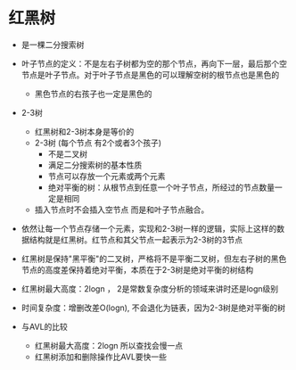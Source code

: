 
# 红黑树
- 是一棵二分搜索树 
- 叶子节点的定义：不是左右子树都为空的那个节点，再向下一层，最后那个空节点是叶子节点。对于叶子节点是黑色的可以理解空树的根节点也是黑色的
    - 黑色节点的右孩子也一定是黑色的
- 2-3树
    - 红黑树和2-3树本身是等价的
    - 2-3树 (每个节点 有2个或者3个孩子)
        - 不是二叉树 
        - 满足二分搜索树的基本性质
        - 节点可以存放一个元素或两个元素
        - 绝对平衡的树：从根节点到任意一个叶子节点，所经过的节点数量一定是相同
    - 插入节点时不会插入空节点 而是和叶子节点融合。
        
    
- 依然让每一个节点存储一个元素，实现和2-3树一样的逻辑，实际上这样的数据结构就是红黑树。红节点和其父节点一起表示为2-3树的3节点
- 红黑树是保持"黑平衡"的二叉树，严格将不是平衡二叉树，但左右子树的黑色节点的高度差保持着绝对平衡，本质在于2-3树是绝对平衡的树结构 

- 红黑树最大高度：2logn ，  2是常数复杂度分析的领域来讲时还是logn级别
- 时间复杂度：增删改差O(logn), 不会退化为链表，因为2-3树是绝对平衡的树 
- 与AVL的比较
    - 红黑树最大高度：2logn 所以查找会慢一点
    - 红黑树添加和删除操作比AVL要快一些 
